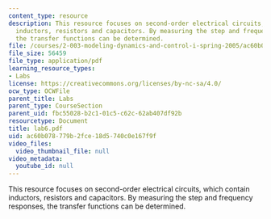 ```yaml
---
content_type: resource
description: This resource focuses on second-order electrical circuits, which contain
  inductors, resistors and capacitors. By measuring the step and frequency responses,
  the transfer functions can be determined.
file: /courses/2-003-modeling-dynamics-and-control-i-spring-2005/ac60b078779b2fce18d5740c0e167f9f_lab6.pdf
file_size: 56459
file_type: application/pdf
learning_resource_types:
- Labs
license: https://creativecommons.org/licenses/by-nc-sa/4.0/
ocw_type: OCWFile
parent_title: Labs
parent_type: CourseSection
parent_uid: fbc55028-b2c1-01c5-c62c-62ab407df92b
resourcetype: Document
title: lab6.pdf
uid: ac60b078-779b-2fce-18d5-740c0e167f9f
video_files:
  video_thumbnail_file: null
video_metadata:
  youtube_id: null
---
```

This resource focuses on second-order electrical circuits, which contain inductors, resistors and capacitors. By measuring the step and frequency responses, the transfer functions can be determined.
